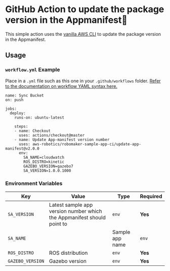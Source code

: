 # GitHub Action to update the package version in the Appmanifest🔄

This simple action uses the [vanilla AWS CLI](https://docs.aws.amazon.com/cli/index.html) to update the package version in the Appmanifest.


## Usage

### `workflow.yml` Example

Place in a `.yml` file such as this one in your `.github/workflows` folder. [Refer to the documentation on workflow YAML syntax here.](https://help.github.com/en/articles/workflow-syntax-for-github-actions)

```
name: Sync Bucket
on: push

jobs:
  deploy:
    runs-on: ubuntu-latest

    steps:
    - name: Checkout
      uses: actions/checkout@master
    - name: Update App-manifest version number
      uses: aws-robotics/robomaker-sample-app-ci/update-app-manifest@v2.0.0
      env:
        SA_NAME=cloudwatch
        ROS_DISTRO=kinetic
        GAZEBO_VERSION=gazebo7
        SA_VERSION=1.0.0.1000
```


### Environment Variables

| Key | Value | Type | Required |
| ------------- | ------------- | ------------- | ------------- |
| `SA_VERSION` | Latest sample app version number which the Appmanifest should point to | `env` | **Yes** |
| `SA_NAME` |  | Sample app name |`env` | **Yes** |
| `ROS_DISTRO` | ROS distribution | `env` | **Yes** |
| `GAZEBO_VERSION` | Gazebo version | `env` | **Yes** |

